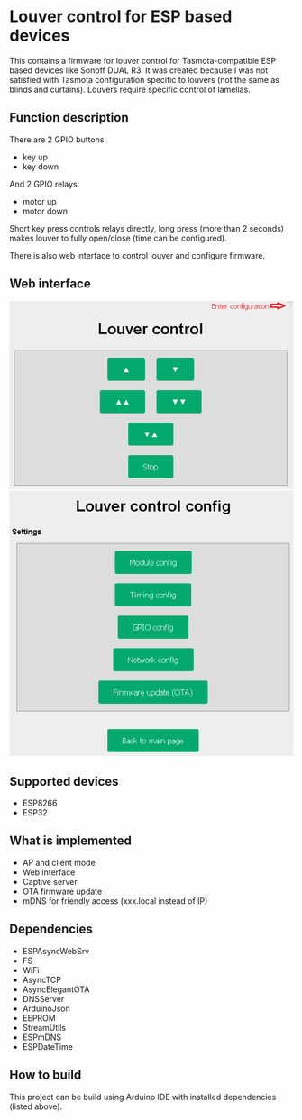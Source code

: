 # Louver control for ESP based devices
This contains a firmware for louver control for Tasmota-compatible ESP based devices like Sonoff DUAL R3. It was created because I was not satisfied with Tasmota configuration specific to louvers (not the same as blinds and curtains). Louvers require specific control of lamellas.

## Function description
There are 2 GPIO buttons:
 - key up
 - key down

And 2 GPIO relays:
 - motor up
 - motor down

Short key press controls relays directly, long press (more than 2 seconds) makes louver to fully open/close (time can be configured).

There is also web interface to control louver and configure firmware.

## Web interface
![Main page](doc/main_page.png)
![Settings page](doc/settings_page.png)

## Supported devices
 - ESP8266
 - ESP32
 
## What is implemented
 - AP and client mode
 - Web interface
 - Captive server
 - OTA firmware update
 - mDNS for friendly access (xxx.local instead of IP) 
  
## Dependencies
 - ESPAsyncWebSrv
 - FS
 - WiFi
 - AsyncTCP
 - AsyncElegantOTA
 - DNSServer
 - ArduinoJson
 - EEPROM
 - StreamUtils
 - ESPmDNS
 - ESPDateTime

## How to build
This project can be build using Arduino IDE with installed dependencies (listed above).


